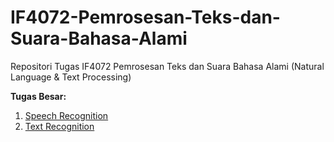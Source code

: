# IF4072-Pemrosesan-Teks-dan-Suara-Bahasa-Alami
Repositori Tugas IF4072 Pemrosesan Teks dan Suara Bahasa Alami (Natural Language & Text Processing)

**Tugas Besar:**
1. [Speech Recognition](Speech)
2. [Text Recognition](Text)
